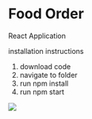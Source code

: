 # Food Order
React Application

installation instructions
1. download code
2. navigate to folder
3. run npm install
4. run npm start

![](https://github.com/ShalevL/Food-Order-By-Shalev-Lazarof/blob/main/1.png)


